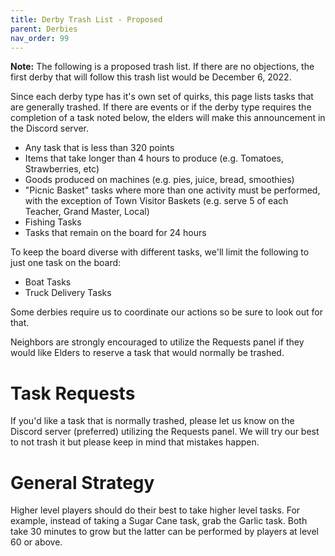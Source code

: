 ```yaml
---
title: Derby Trash List - Proposed
parent: Derbies
nav_order: 99
---
```


**Note:** The following is a proposed trash list.  If there are no objections, the first derby that will follow this trash list would be December 6, 2022.

Since each derby type has it's own set of quirks, this page lists tasks that are generally trashed.  If there are events or if the derby type requires the completion of a task noted below, the elders will make this announcement in the Discord server.

- Any task that is less than 320 points
- Items that take longer than 4 hours to produce (e.g. Tomatoes, Strawberries, etc)
- Goods produced on machines (e.g. pies, juice, bread, smoothies)
- "Picnic Basket" tasks where more than one activity must be performed, with the exception of Town Visitor Baskets (e.g. serve 5 of each Teacher, Grand Master, Local)
- Fishing Tasks
- Tasks that remain on the board for 24 hours

To keep the board diverse with different tasks, we'll limit the following to just one task on the board:
- Boat Tasks
- Truck Delivery Tasks

Some derbies require us to coordinate our actions so be sure to look out for that.

Neighbors are strongly encouraged to utilize the Requests panel if they would like Elders to reserve a task that would normally be trashed.

# Task Requests

If you'd like a task that is normally trashed, please let us know on the Discord server (preferred) utilizing the Requests panel.  We will try our best to not trash it but please keep in mind that mistakes happen.

# General Strategy

Higher level players should do their best to take higher level tasks.  For example, instead of taking a Sugar Cane task, grab the Garlic task.  Both take 30 minutes to grow but the latter can be performed by players at level 60 or above.

